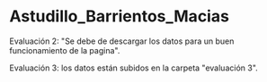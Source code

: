 # Astudillo_Barrientos_Macias
Evaluación 2:
"Se debe de descargar los datos para un buen funcionamiento de la pagina".

Evaluación 3:
los datos están subidos en la carpeta "evaluación 3".
